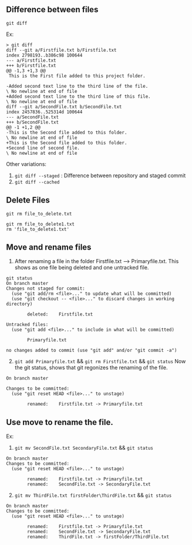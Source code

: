 ## Difference between files

`git diff`

Ex: 
```
> git diff
diff --git a/Firstfile.txt b/Firstfile.txt
index 2798193..b386c98 100644
--- a/Firstfile.txt
+++ b/Firstfile.txt
@@ -1,3 +1,3 @@
 This is the First file added to this project folder.

-Added second text line to the third line of the file.
\ No newline at end of file
+Added second text line to the third line of this file.
\ No newline at end of file
diff --git a/SecondFile.txt b/SecondFile.txt
index 2457836..525314d 100644
--- a/SecondFile.txt
+++ b/SecondFile.txt
@@ -1 +1,2 @@
-This is the Second file added to this folder.
\ No newline at end of file
+This is the Second file added to this folder.
+Second line of second file.
\ No newline at end of file
```


Other variations: 

1. `git diff --staged` : Difference between repository and staged commit
2. `git diff --cached`

## Delete Files

`git rm file_to_delete.txt` 


```
git rm file_to_delete1.txt
rm 'file_to_delete1.txt'
```

## Move and rename files 

1. After renaming a file in the folder Firstfile.txt --> Primaryfile.txt.
This shows as one file being deleted and one untracked file.

```
git status
On branch master
Changes not staged for commit:
  (use "git add/rm <file>..." to update what will be committed)
  (use "git checkout -- <file>..." to discard changes in working directory)

        deleted:    Firstfile.txt

Untracked files:
  (use "git add <file>..." to include in what will be committed)

        Primaryfile.txt

no changes added to commit (use "git add" and/or "git commit -a")
```

2. `git add Primaryfile.txt` && `git rm Firstfile.txt` &&  `git status`
Now the git status, shows that git regonizes the renaming of the file.

```
On branch master

Changes to be committed:
  (use "git reset HEAD <file>..." to unstage)

        renamed:    Firstfile.txt -> Primaryfile.txt
```

## Use move to rename the file.

Ex:

1. `git mv SecondFile.txt SecondaryFile.txt` && `git status`

```
On branch master
Changes to be committed:
  (use "git reset HEAD <file>..." to unstage)

        renamed:    Firstfile.txt -> Primaryfile.txt
        renamed:    SecondFile.txt -> SecondaryFile.txt
```
2. `git mv ThirdFile.txt firstFolder\ThirdFile.txt` && `git status`

```
On branch master
Changes to be committed:
  (use "git reset HEAD <file>..." to unstage)

        renamed:    Firstfile.txt -> Primaryfile.txt
        renamed:    SecondFile.txt -> SecondaryFile.txt
        renamed:    ThirdFile.txt -> firstFolder/ThirdFile.txt
```